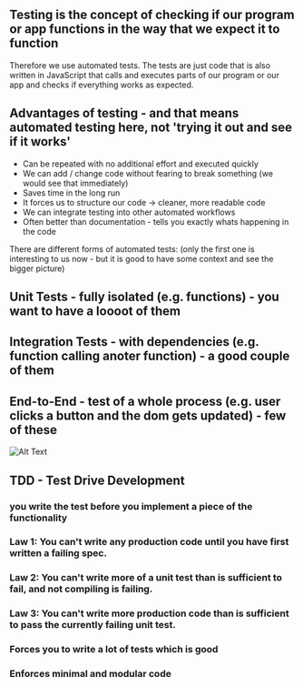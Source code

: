 ## Testing is the concept of checking if our program or app functions in the way that we expect it to function

Therefore we use automated tests. The tests are just code that is also written in JavaScript that calls and executes parts of our program or our app and checks if everything works as expected.

## Advantages of testing - and that means automated testing here, not 'trying it out and see if it works'
- Can be repeated with no additional effort and executed quickly
- We can add / change code without fearing to break something (we would see that immediately)
- Saves  time in the long run 
- It forces us to structure our code -> cleaner, more readable code
- We can integrate testing into other automated workflows
- Often better than documentation - tells you exactly whats happening in the code

There are different forms of automated tests:
(only the first one is interesting to us now - but it is good to have some context and see the bigger
picture)

## Unit Tests - fully isolated (e.g. functions) - you want to have a loooot of them 

## Integration Tests - with dependencies (e.g. function calling anoter function) - a good couple of them 

## End-to-End - test of a whole process (e.g. user clicks a button and the dom gets updated) - few of these

![Alt Text](https://www.shapeblue.com/wp-content/uploads/2018/11/1541174074683725.gif)

## TDD - Test Drive Development 

### you write the test before you implement a piece of the functionality

### Law 1: You can't write any production code until you have first written a failing spec.
### Law 2: You can't write more of a unit test than is sufficient to fail, and not compiling is failing.
### Law 3: You can't write more production code than is sufficient to pass the currently failing unit test.

### Forces you to write a lot of tests which is good
### Enforces minimal and modular code  